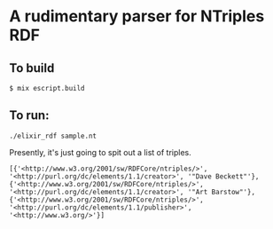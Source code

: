 # A rudimentary parser for NTriples RDF

## To build

```
$ mix escript.build
```

## To run:

```
./elixir_rdf sample.nt
```

Presently, it's just going to spit out a list of triples.

```
[{'<http://www.w3.org/2001/sw/RDFCore/ntriples/>', '<http://purl.org/dc/elements/1.1/creator>', '"Dave Beckett"'}, {'<http://www.w3.org/2001/sw/RDFCore/ntriples/>', '<http://purl.org/dc/elements/1.1/creator>', '"Art Barstow"'}, {'<http://www.w3.org/2001/sw/RDFCore/ntriples/>', '<http://purl.org/dc/elements/1.1/publisher>', '<http://www.w3.org/>'}]
```
